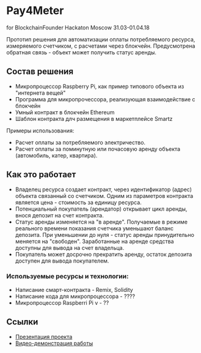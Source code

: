 # Pay4Meter
for BlockchainFounder Hackaton Moscow 31.03-01.04.18

Прототип решения для автоматизации оплаты потребляемого ресурса, измеряемого счетчиком, с расчетами через блокчейн. Предусмотрена обратная связь - объект может получить статус аренды.

## Состав решения

  - Микропроцессор Raspberry Pi, как пример типового объекта из "интернета вещей"
  - Программа для микропрочессора, реализующая взаимодействие с блокчейн
  - Умный контракт в блокчейн Ethereum
  - Шаблон контракта длч размещения в маркетплейсе Smartz

Примеры использования:

  - Расчет оплаты за потребляемого электричество.
  - Расчет оплаты за поминутную или почасовую аренду объекта (автомобиль, катер, квартира).
 
## Как это работает
  - Владелец ресурса создает контракт, через идентификатор (адрес) объекта связанный со счетчиком. Одним из параметров контракта является цена - стоимость за единицу ресурса.
  - Потенциальный покупатель (арендатор) открывает цикл аренды, внося депозит на счет контракта.
  - Статус аренды изменяется на "в аренде". Получаемые в режиме реального времени показания счетчика уменьшают баланс депозита. При уменьшении до нуля - статус аренды принудительно меняется на "свободен". Заработанные на аренде средства доступны для вывода на счет владельца.
  - Покупатель может досрочно прекратить аренду, остаток депозита доступен для вывода покупателем.

### Используемые ресурсы и технологии:
  - Написание смарт-контракта - Remix, Solidity
  - Написание кода для микропроцессора - ????
  - Микропроцессор Raspberri Pi v - ??

## Ссылки

  - [Презентация проекта][Pres]
  - [Видео-демонстрация работы][Video]


[//]: #Линки

   [Pres]: <https://docs.google.com/presentation/d/1AlIfUb6IW1hzYXBQX1w1hJ0DaVwsewk-72V5YfGK2qQ/edit?usp=sharing>
   [Video]: <https://docs.google.com>

